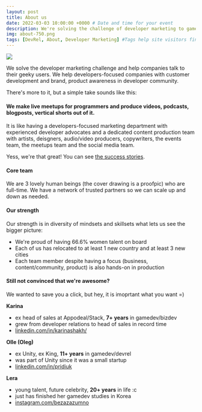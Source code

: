 ```yaml
---
layout: post
title: About us
date: 2022-03-03 10:00:00 +0000 # Date and time for your event
description: We're solving the challenge of developer marketing to game developers. # Post description
img: about-750.png
tags: [DevRel, About, Developer Marketing] #Tags help site visitors find events. Add an own tag i.e. DevrelFolks and a city, if you feel like it 
---
```


<img align="middle" src="{{site.baseurl}}/assets/img/about-750.png">

We solve the developer marketing challenge and help companies talk to their geeky users. 
We help developers-focused companies with customer development and brand, product awareness in developer community.

There's more to it, but a simple take sounds like this:

#### We make live meetups for programmers and produce videos, podcasts, blogposts, vertical shorts out of it.
It is like having a developers-focused marketing department with experienced developer advocates and a dedicated content production team with artists, deisgners, audio/video producers, copywriters, the events team, the meetups team and the social media team.

Yess, we're that great! You can see [the success stories]({{site.baseurl}}/partners/).

#### Core team
We are 3 lovely human beings (the cover drawing is a proofpic) who are full-time.
We have a network of trusted partners so we can scale up and down as needed.

#### Our strength
Our strength is in diversity of mindsets and skillsets what lets us see the bigger picture:

* We're proud of having 66.6% women talent on board
* Each of us has relocated to at least 1 new country and at least 3 new cities 
* Each team member despite having a focus (business, content/community, product) is also hands-on in production

#### Still not convinced that we're awesome?
We wanted to save you a click, but hey, it is imoprtant what you want =)

__Karina__
* ex head of sales at Appodeal/Stack, __7+ years__ in gamedev/bizdev
* grew from developer relations to head of sales in record time
* [linkedin.com/in/karinashakh/](https://www.linkedin.com/in/karinashakh/)


__Olle (Oleg)__
* ex Unity, ex King, __11+ years__ in gamedev/devrel
* was part of Unity since it was a small startup
* [linkedin.com/in/pridiuk](https://www.linkedin.com/in/pridiuk/)


__Lera__
* young talent, future celebrity, __20+ years__ in life :c
* just has finished her gamedev studies in Korea
* [instagram.com/bezazazumno](https://www.instagram.com/bezazazumno/)